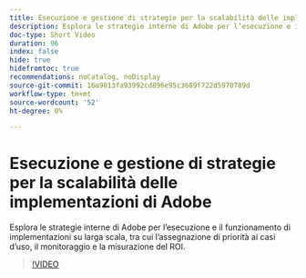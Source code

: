 ```yaml
---
title: Esecuzione e gestione di strategie per la scalabilità delle implementazioni di Adobe
description: Esplora le strategie interne di Adobe per l’esecuzione e il funzionamento di implementazioni su larga scala, tra cui l’assegnazione di priorità ai casi d’uso, il monitoraggio e la misurazione del ROI.
doc-type: Short Video
duration: 96
index: false
hide: true
hidefromtoc: true
recommendations: noCatalog, noDisplay
source-git-commit: 16a9013fa93992cd896e95c3689f722d5970789d
workflow-type: tm+mt
source-wordcount: '52'
ht-degree: 0%

---
```



# Esecuzione e gestione di strategie per la scalabilità delle implementazioni di Adobe

Esplora le strategie interne di Adobe per l’esecuzione e il funzionamento di implementazioni su larga scala, tra cui l’assegnazione di priorità ai casi d’uso, il monitoraggio e la misurazione del ROI.

<!-- 62_S655_3442541_95_run-and-operate-strategies-for-scaling-adobe-implementations -->
>[!VIDEO](https://video.tv.adobe.com/v/3458338/?learn=on&enablevpops=true)
